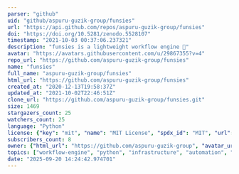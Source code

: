```yaml
---
parser: "github"
uid: "github/aspuru-guzik-group/funsies"
url: "https://api.github.com/repos/aspuru-guzik-group/funsies"
doi: "https://doi.org/10.5281/zenodo.5528107"
timestamp: "2021-10-03 00:37:06.237321"
description: "funsies is a lightweight workflow engine 🔧"
avatar: "https://avatars.githubusercontent.com/u/29867355?v=4"
repo_url: "https://github.com/aspuru-guzik-group/funsies"
name: "funsies"
full_name: "aspuru-guzik-group/funsies"
html_url: "https://github.com/aspuru-guzik-group/funsies"
created_at: "2020-12-13T19:58:37Z"
updated_at: "2021-10-02T22:46:51Z"
clone_url: "https://github.com/aspuru-guzik-group/funsies.git"
size: 1469
stargazers_count: 25
watchers_count: 25
language: "Python"
license: {"key": "mit", "name": "MIT License", "spdx_id": "MIT", "url": "https://api.github.com/licenses/mit", "node_id": "MDc6TGljZW5zZTEz"}
subscribers_count: 8
owner: {"html_url": "https://github.com/aspuru-guzik-group", "avatar_url": "https://avatars.githubusercontent.com/u/29867355?v=4", "login": "aspuru-guzik-group", "type": "Organization"}
topics: ["workflow-engine", "python", "infrastructure", "automation", "data-ops", "data-engineering", "redis", "hashtree"]
date: "2025-09-20 14:24:42.974701"
---
```

